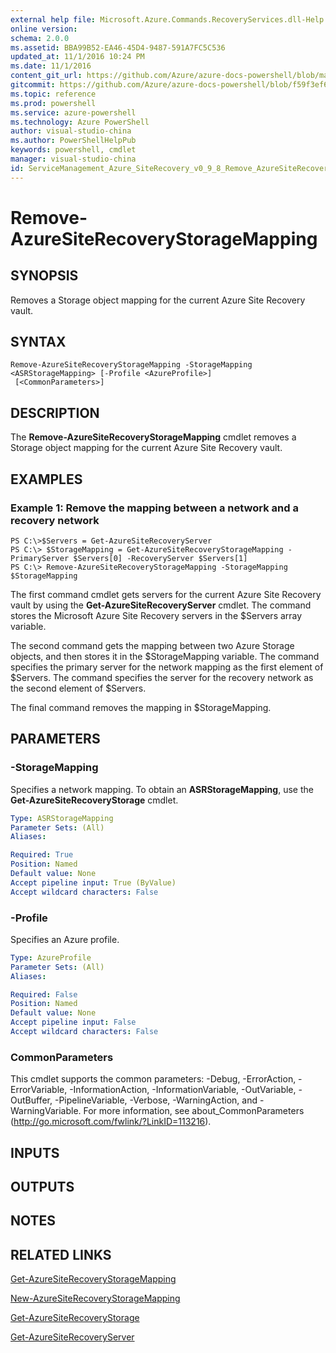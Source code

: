 ```yaml
---
external help file: Microsoft.Azure.Commands.RecoveryServices.dll-Help.xml
online version: 
schema: 2.0.0
ms.assetid: BBA99B52-EA46-45D4-9487-591A7FC5C536
updated_at: 11/1/2016 10:24 PM
ms.date: 11/1/2016
content_git_url: https://github.com/Azure/azure-docs-powershell/blob/master/azureps-cmdlets-docs/ServiceManagement/Azure.SiteRecovery/v0.9.8/Remove-AzureSiteRecoveryStorageMapping.md
gitcommit: https://github.com/Azure/azure-docs-powershell/blob/f59f3ef60bc592383812213e69fd77ba950759ed/azureps-cmdlets-docs/ServiceManagement/Azure.SiteRecovery/v0.9.8/Remove-AzureSiteRecoveryStorageMapping.md
ms.topic: reference
ms.prod: powershell
ms.service: azure-powershell
ms.technology: Azure PowerShell
author: visual-studio-china
ms.author: PowerShellHelpPub
keywords: powershell, cmdlet
manager: visual-studio-china
id: ServiceManagement_Azure_SiteRecovery_v0_9_8_Remove_AzureSiteRecoveryStorageMapping_md
---
```


# Remove-AzureSiteRecoveryStorageMapping

## SYNOPSIS
Removes a Storage object mapping for the current Azure Site Recovery vault.

## SYNTAX

```
Remove-AzureSiteRecoveryStorageMapping -StorageMapping <ASRStorageMapping> [-Profile <AzureProfile>]
 [<CommonParameters>]
```

## DESCRIPTION
The **Remove-AzureSiteRecoveryStorageMapping** cmdlet removes a Storage object mapping for the current Azure Site Recovery vault.

## EXAMPLES

### Example 1: Remove the mapping between a network and a recovery network
```
PS C:\>$Servers = Get-AzureSiteRecoveryServer
PS C:\> $StorageMapping = Get-AzureSiteRecoveryStorageMapping -PrimaryServer $Servers[0] -RecoveryServer $Servers[1]
PS C:\> Remove-AzureSiteRecoveryStorageMapping -StorageMapping $StorageMapping
```

The first command cmdlet gets servers for the current Azure Site Recovery vault by using the **Get-AzureSiteRecoveryServer** cmdlet.
The command stores the Microsoft Azure Site Recovery servers in the $Servers array variable.

The second command gets the mapping between two Azure Storage objects, and then stores it in the $StorageMapping variable.
The command specifies the primary server for the network mapping as the first element of $Servers.
The command specifies the server for the recovery network as the second element of $Servers.

The final command removes the mapping in $StorageMapping.

## PARAMETERS

### -StorageMapping
Specifies a network mapping.
To obtain an **ASRStorageMapping**, use the **Get-AzureSiteRecoveryStorage** cmdlet.

```yaml
Type: ASRStorageMapping
Parameter Sets: (All)
Aliases: 

Required: True
Position: Named
Default value: None
Accept pipeline input: True (ByValue)
Accept wildcard characters: False
```

### -Profile
Specifies an Azure profile.

```yaml
Type: AzureProfile
Parameter Sets: (All)
Aliases: 

Required: False
Position: Named
Default value: None
Accept pipeline input: False
Accept wildcard characters: False
```

### CommonParameters
This cmdlet supports the common parameters: -Debug, -ErrorAction, -ErrorVariable, -InformationAction, -InformationVariable, -OutVariable, -OutBuffer, -PipelineVariable, -Verbose, -WarningAction, and -WarningVariable. For more information, see about_CommonParameters (http://go.microsoft.com/fwlink/?LinkID=113216).

## INPUTS

## OUTPUTS

## NOTES

## RELATED LINKS

[Get-AzureSiteRecoveryStorageMapping](xref:ServiceManagement/Azure.SiteRecovery/v0.9.8/Get-AzureSiteRecoveryStorageMapping.md)

[New-AzureSiteRecoveryStorageMapping](xref:ServiceManagement/Azure.SiteRecovery/v0.9.8/New-AzureSiteRecoveryStorageMapping.md)

[Get-AzureSiteRecoveryStorage](xref:ServiceManagement/Azure.SiteRecovery/v0.9.8/Get-AzureSiteRecoveryStorage.md)

[Get-AzureSiteRecoveryServer](xref:ServiceManagement/Azure.SiteRecovery/v0.9.8/Get-AzureSiteRecoveryServer.md)


